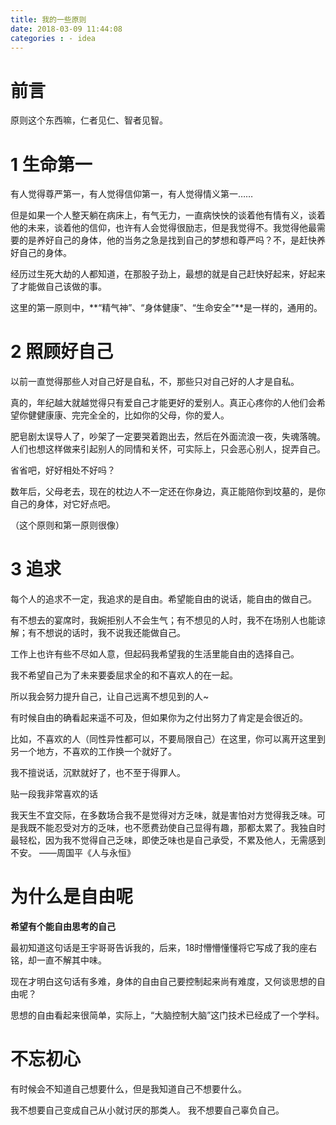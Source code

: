```yaml
---
title: 我的一些原则
date: 2018-03-09 11:44:08
categories : - idea
---
```


# 前言

原则这个东西嘛，仁者见仁、智者见智。

# 1 生命第一

有人觉得尊严第一，有人觉得信仰第一，有人觉得情义第一……

但是如果一个人整天躺在病床上，有气无力，一直病怏怏的谈着他有情有义，谈着他的未来，谈着他的信仰，也许有人会觉得很励志，但是我觉得不。我觉得他最需要的是养好自己的身体，他的当务之急是找到自己的梦想和尊严吗？不，是赶快养好自己的身体。

经历过生死大劫的人都知道，在那股子劲上，最想的就是自己赶快好起来，好起来了才能做自己该做的事。

这里的第一原则中，**“精气神”、“身体健康”、“生命安全”**是一样的，通用的。

# 2 照顾好自己

以前一直觉得那些人对自己好是自私，不，那些只对自己好的人才是自私。

真的，年纪越大就越觉得只有爱自己才能更好的爱别人。真正心疼你的人他们会希望你健健康康、完完全全的，比如你的父母，你的爱人。

肥皂剧太误导人了，吵架了一定要哭着跑出去，然后在外面流浪一夜，失魂落魄。人们也想这样做来引起别人的同情和关怀，可实际上，只会恶心别人，捉弄自己。

省省吧，好好相处不好吗？

数年后，父母老去，现在的枕边人不一定还在你身边，真正能陪你到坟墓的，是你自己的身体，对它好点吧。

（这个原则和第一原则很像）

# 3 追求

每个人的追求不一定，我追求的是自由。希望能自由的说话，能自由的做自己。

有不想去的宴席时，我婉拒别人不会生气；有不想见的人时，我不在场别人也能谅解；有不想说的话时，我不说我还能做自己。

工作上也许有些不尽如人意，但起码我希望我的生活里能自由的选择自己。

我不希望自己为了未来要委屈求全的和不喜欢人的在一起。

所以我会努力提升自己，让自己远离不想见到的人~

有时候自由的确看起来遥不可及，但如果你为之付出努力了肯定是会很近的。

比如，不喜欢的人（同性异性都可以，不要局限自己）在这里，你可以离开这里到另一个地方，不喜欢的工作换一个就好了。

我不擅说话，沉默就好了，也不至于得罪人。

贴一段我非常喜欢的话

>>
我天生不宜交际，在多数场合我不是觉得对方乏味，就是害怕对方觉得我乏味。可是我既不能忍受对方的乏味，也不愿费劲使自己显得有趣，那都太累了。我独自时最轻松，因为我不觉得自己乏味，即使乏味也是自己承受，不累及他人，无需感到不安。
——周国平《人与永恒》

# 为什么是自由呢

**希望有个能自由思考的自己**

最初知道这句话是王宇哥哥告诉我的，后来，18时懵懵懂懂将它写成了我的座右铭，却一直不解其中味。

现在才明白这句话有多难，身体的自由自己要控制起来尚有难度，又何谈思想的自由呢？

思想的自由看起来很简单，实际上，“大脑控制大脑”这门技术已经成了一个学科。

# 不忘初心

有时候会不知道自己想要什么，但是我知道自己不想要什么。

我不想要自己变成自己从小就讨厌的那类人。
我不想要自己辜负自己。